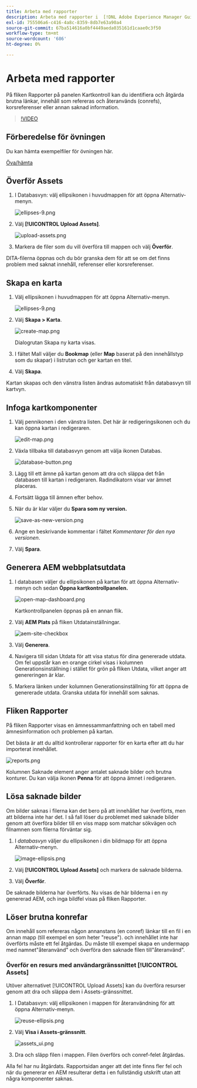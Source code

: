```yaml
---
title: Arbeta med rapporter
description: Arbeta med rapporter i  [!DNL Adobe Experience Manager Guides]
exl-id: 755506a6-c416-4a8c-8359-8db7e63a90a4
source-git-commit: 67ba514616a0bf4449aeda035161d1caae0c3f50
workflow-type: tm+mt
source-wordcount: '686'
ht-degree: 0%

---
```


# Arbeta med rapporter

På fliken Rapporter på panelen Kartkontroll kan du identifiera och åtgärda brutna länkar, innehåll som refereras och återanvänds (conrefs), korsreferenser eller annan saknad information.

>[!VIDEO](https://video.tv.adobe.com/v/339039?quality=12&learn=on)

## Förberedelse för övningen

Du kan hämta exempelfiler för övningen här.

[Öva/hämta](assets/exercises/working-with-reports.zip)

## Överför Assets

1. I Databasvyn: välj ellipsikonen i huvudmappen för att öppna Alternativ-menyn.

   ![ellipses-9.png](images/ellipses-9.png)

1. Välj **[!UICONTROL Upload Assets]**.

   ![upload-assets.png](images/upload-assets.png)

1. Markera de filer som du vill överföra till mappen och välj **Överför**.

DITA-filerna öppnas och du bör granska dem för att se om det finns problem med saknat innehåll, referenser eller korsreferenser.

## Skapa en karta

1. Välj ellipsikonen i huvudmappen för att öppna Alternativ-menyn.

   ![ellipses-9.png](images/ellipses-9.png)

1. Välj **Skapa > Karta**.

   ![create-map.png](images/create-map.png)

   Dialogrutan Skapa ny karta visas.

1. I fältet Mall väljer du **Bookmap** (eller **Map** baserat på den innehållstyp som du skapar) i listrutan och ger kartan en titel.

1. Välj **Skapa**.

Kartan skapas och den vänstra listen ändras automatiskt från databasvyn till kartvyn.

## Infoga kartkomponenter

1. Välj pennikonen i den vänstra listen.
Det här är redigeringsikonen och du kan öppna kartan i redigeraren.

   ![edit-map.png](images/edit-map.png)

1. Växla tillbaka till databasvyn genom att välja ikonen Databas.

   ![database-button.png](images/repository-button.png)

1. Lägg till ett ämne på kartan genom att dra och släppa det från databasen till kartan i redigeraren.
Radindikatorn visar var ämnet placeras.

1. Fortsätt lägga till ämnen efter behov.

1. När du är klar väljer du **Spara som ny version.**

   ![save-as-new-version.png](images/save-as-new-version.png)

1. Ange en beskrivande kommentar i fältet *Kommentarer för den nya versionen*.

1. Välj **Spara**.

## Generera AEM webbplatsutdata

1. I databasen väljer du ellipsikonen på kartan för att öppna Alternativ-menyn och sedan **Öppna kartkontrollpanelen.**

   ![open-map-dashboard.png](images/open-map-dashboard.png)

   Kartkontrollpanelen öppnas på en annan flik.
1. Välj **AEM Plats** på fliken Utdatainställningar.

   ![aem-site-checkbox](images/aem-site-checkbox.png)

1. Välj **Generera**.

1. Navigera till sidan Utdata för att visa status för dina genererade utdata.
Om fel uppstår kan en orange cirkel visas i kolumnen Generationsinställning i stället för grön på fliken Utdata, vilket anger att genereringen är klar.

1. Markera länken under kolumnen Generationsinställning för att öppna de genererade utdata.
Granska utdata för innehåll som saknas.

## Fliken Rapporter

På fliken Rapporter visas en ämnessammanfattning och en tabell med ämnesinformation och problemen på kartan.

Det bästa är att du alltid kontrollerar rapporter för en karta efter att du har importerat innehållet.

![reports.png](images/reports.png)

Kolumnen Saknade element anger antalet saknade bilder och brutna konturer. Du kan välja ikonen **Penna** för att öppna ämnet i redigeraren.

## Lösa saknade bilder

Om bilder saknas i filerna kan det bero på att innehållet har överförts, men att bilderna inte har det. I så fall löser du problemet med saknade bilder genom att överföra bilder till en viss mapp som matchar sökvägen och filnamnen som filerna förväntar sig.

1. I *databasvyn* väljer du ellipsikonen i din bildmapp för att öppna Alternativ-menyn.

   ![image-ellipsis.png](images/image-ellipsis.png)

1. Välj **[!UICONTROL Upload Assets]** och markera de saknade bilderna.

1. Välj **Överför**.

De saknade bilderna har överförts. Nu visas de här bilderna i en ny genererad AEM, och inga bildfel visas på fliken Rapporter.

## Löser brutna konrefar

Om innehåll som refereras någon annanstans (en conref) länkar till en fil i en annan mapp (till exempel en som heter &quot;reuse&quot;). och innehållet inte har överförts måste ett fel åtgärdas. Du måste till exempel skapa en undermapp med namnet&quot;återanvänd&quot; och överföra den saknade filen till&quot;återanvänd&quot;.

### Överför en resurs med användargränssnittet [!UICONTROL Assets]

Utöver alternativet [!UICONTROL Upload Assets] kan du överföra resurser genom att dra och släppa dem i Assets-gränssnittet.

1. I Databasvyn: välj ellipsikonen i mappen för återanvändning för att öppna Alternativ-menyn.

   ![reuse-ellipsis.png](images/reuse-ellipsis.png)

1. Välj **Visa i Assets-gränssnitt**.

   ![assets_ui.png](images/assets_ui.png)

1. Dra och släpp filen i mappen.
Filen överförs och conref-felet åtgärdas.

Alla fel har nu åtgärdats. Rapportsidan anger att det inte finns fler fel och när du genererar en AEM resulterar detta i en fullständig utskrift utan att några komponenter saknas.
